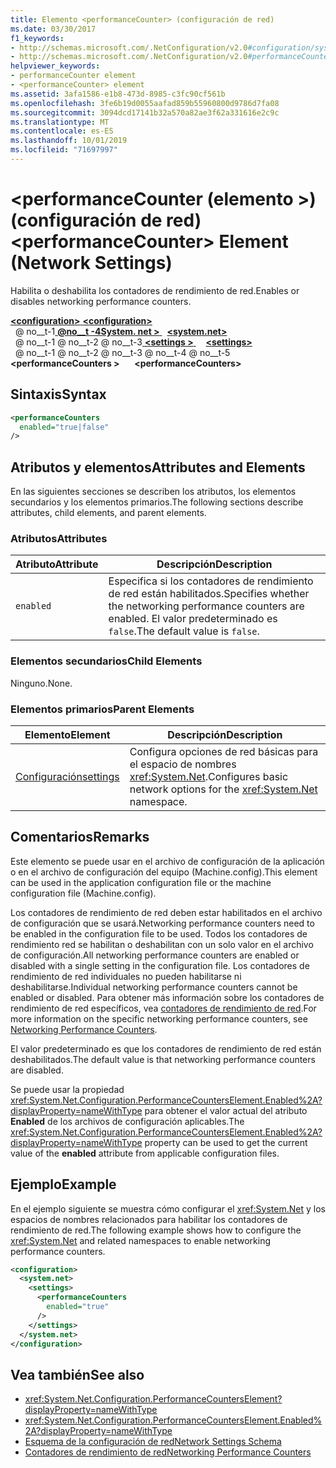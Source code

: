 ```yaml
---
title: Elemento <performanceCounter> (configuración de red)
ms.date: 03/30/2017
f1_keywords:
- http://schemas.microsoft.com/.NetConfiguration/v2.0#configuration/system.net/settings/performanceCounters
- http://schemas.microsoft.com/.NetConfiguration/v2.0#performanceCounters
helpviewer_keywords:
- performanceCounter element
- <performanceCounter> element
ms.assetid: 3afa1586-e1b8-473d-8985-c3fc90cf561b
ms.openlocfilehash: 3fe6b19d0055aafad859b55960800d9786d7fa08
ms.sourcegitcommit: 3094dcd17141b32a570a82ae3f62a331616e2c9c
ms.translationtype: MT
ms.contentlocale: es-ES
ms.lasthandoff: 10/01/2019
ms.locfileid: "71697997"
---
```

# <a name="performancecounter-element-network-settings"></a><span data-ttu-id="dfa79-102">\<performanceCounter (elemento >) (configuración de red)</span><span class="sxs-lookup"><span data-stu-id="dfa79-102">\<performanceCounter> Element (Network Settings)</span></span>
<span data-ttu-id="dfa79-103">Habilita o deshabilita los contadores de rendimiento de red.</span><span class="sxs-lookup"><span data-stu-id="dfa79-103">Enables or disables networking performance counters.</span></span>  
  
[<span data-ttu-id="dfa79-104"> **\<configuration>** </span><span class="sxs-lookup"><span data-stu-id="dfa79-104">**\<configuration>**</span></span>](../configuration-element.md)  
<span data-ttu-id="dfa79-105">&nbsp; @ no__t-1[ **@no__t -4System. net >** ](system-net-element-network-settings.md)</span><span class="sxs-lookup"><span data-stu-id="dfa79-105">&nbsp;&nbsp;[**\<system.net>**](system-net-element-network-settings.md)</span></span>  
<span data-ttu-id="dfa79-106">&nbsp; @ no__t-1 @ no__t-2 @ no__t-3[ **\<settings >** ](settings-element-network-settings.md)</span><span class="sxs-lookup"><span data-stu-id="dfa79-106">&nbsp;&nbsp;&nbsp;&nbsp;[**\<settings>**](settings-element-network-settings.md)</span></span>  
<span data-ttu-id="dfa79-107">&nbsp; @ no__t-1 @ no__t-2 @ no__t-3 @ no__t-4 @ no__t-5 **\<performanceCounters >**</span><span class="sxs-lookup"><span data-stu-id="dfa79-107">&nbsp;&nbsp;&nbsp;&nbsp;&nbsp;&nbsp;**\<performanceCounters>**</span></span>  
  
## <a name="syntax"></a><span data-ttu-id="dfa79-108">Sintaxis</span><span class="sxs-lookup"><span data-stu-id="dfa79-108">Syntax</span></span>  
  
```xml  
<performanceCounters  
  enabled="true|false"  
/>  
```  
  
## <a name="attributes-and-elements"></a><span data-ttu-id="dfa79-109">Atributos y elementos</span><span class="sxs-lookup"><span data-stu-id="dfa79-109">Attributes and Elements</span></span>  
 <span data-ttu-id="dfa79-110">En las siguientes secciones se describen los atributos, los elementos secundarios y los elementos primarios.</span><span class="sxs-lookup"><span data-stu-id="dfa79-110">The following sections describe attributes, child elements, and parent elements.</span></span>  
  
### <a name="attributes"></a><span data-ttu-id="dfa79-111">Atributos</span><span class="sxs-lookup"><span data-stu-id="dfa79-111">Attributes</span></span>  
  
|<span data-ttu-id="dfa79-112">Atributo</span><span class="sxs-lookup"><span data-stu-id="dfa79-112">Attribute</span></span>|<span data-ttu-id="dfa79-113">Descripción</span><span class="sxs-lookup"><span data-stu-id="dfa79-113">Description</span></span>|  
|---------------|-----------------|  
|`enabled`|<span data-ttu-id="dfa79-114">Especifica si los contadores de rendimiento de red están habilitados.</span><span class="sxs-lookup"><span data-stu-id="dfa79-114">Specifies whether the networking performance counters are enabled.</span></span> <span data-ttu-id="dfa79-115">El valor predeterminado es `false`.</span><span class="sxs-lookup"><span data-stu-id="dfa79-115">The default value is `false`.</span></span>|  
  
### <a name="child-elements"></a><span data-ttu-id="dfa79-116">Elementos secundarios</span><span class="sxs-lookup"><span data-stu-id="dfa79-116">Child Elements</span></span>  
 <span data-ttu-id="dfa79-117">Ninguno.</span><span class="sxs-lookup"><span data-stu-id="dfa79-117">None.</span></span>  
  
### <a name="parent-elements"></a><span data-ttu-id="dfa79-118">Elementos primarios</span><span class="sxs-lookup"><span data-stu-id="dfa79-118">Parent Elements</span></span>  
  
|<span data-ttu-id="dfa79-119">Elemento</span><span class="sxs-lookup"><span data-stu-id="dfa79-119">Element</span></span>|<span data-ttu-id="dfa79-120">Descripción</span><span class="sxs-lookup"><span data-stu-id="dfa79-120">Description</span></span>|  
|-------------|-----------------|  
|[<span data-ttu-id="dfa79-121">Configuración</span><span class="sxs-lookup"><span data-stu-id="dfa79-121">settings</span></span>](settings-element-network-settings.md)|<span data-ttu-id="dfa79-122">Configura opciones de red básicas para el espacio de nombres <xref:System.Net>.</span><span class="sxs-lookup"><span data-stu-id="dfa79-122">Configures basic network options for the <xref:System.Net> namespace.</span></span>|  
  
## <a name="remarks"></a><span data-ttu-id="dfa79-123">Comentarios</span><span class="sxs-lookup"><span data-stu-id="dfa79-123">Remarks</span></span>  
 <span data-ttu-id="dfa79-124">Este elemento se puede usar en el archivo de configuración de la aplicación o en el archivo de configuración del equipo (Machine.config).</span><span class="sxs-lookup"><span data-stu-id="dfa79-124">This element can be used in the application configuration file or the machine configuration file (Machine.config).</span></span>  
  
 <span data-ttu-id="dfa79-125">Los contadores de rendimiento de red deben estar habilitados en el archivo de configuración que se usará.</span><span class="sxs-lookup"><span data-stu-id="dfa79-125">Networking performance counters need to be enabled in the configuration file to be used.</span></span> <span data-ttu-id="dfa79-126">Todos los contadores de rendimiento red se habilitan o deshabilitan con un solo valor en el archivo de configuración.</span><span class="sxs-lookup"><span data-stu-id="dfa79-126">All networking performance counters are enabled or disabled with a single setting in the configuration file.</span></span> <span data-ttu-id="dfa79-127">Los contadores de rendimiento de red individuales no pueden habilitarse ni deshabilitarse.</span><span class="sxs-lookup"><span data-stu-id="dfa79-127">Individual networking performance counters cannot be enabled or disabled.</span></span> <span data-ttu-id="dfa79-128">Para obtener más información sobre los contadores de rendimiento de red específicos, vea [contadores de rendimiento de red](../../../debug-trace-profile/performance-counters.md#networking).</span><span class="sxs-lookup"><span data-stu-id="dfa79-128">For more information on the specific networking performance counters, see [Networking Performance Counters](../../../debug-trace-profile/performance-counters.md#networking).</span></span>  
  
 <span data-ttu-id="dfa79-129">El valor predeterminado es que los contadores de rendimiento de red están deshabilitados.</span><span class="sxs-lookup"><span data-stu-id="dfa79-129">The default value is that networking performance counters are disabled.</span></span>  
  
 <span data-ttu-id="dfa79-130">Se puede usar la propiedad <xref:System.Net.Configuration.PerformanceCountersElement.Enabled%2A?displayProperty=nameWithType> para obtener el valor actual del atributo **Enabled** de los archivos de configuración aplicables.</span><span class="sxs-lookup"><span data-stu-id="dfa79-130">The <xref:System.Net.Configuration.PerformanceCountersElement.Enabled%2A?displayProperty=nameWithType> property can be used to get the current value of the **enabled** attribute from applicable configuration files.</span></span>  
  
## <a name="example"></a><span data-ttu-id="dfa79-131">Ejemplo</span><span class="sxs-lookup"><span data-stu-id="dfa79-131">Example</span></span>  
 <span data-ttu-id="dfa79-132">En el ejemplo siguiente se muestra cómo configurar el <xref:System.Net> y los espacios de nombres relacionados para habilitar los contadores de rendimiento de red.</span><span class="sxs-lookup"><span data-stu-id="dfa79-132">The following example shows how to configure the <xref:System.Net> and related namespaces to enable networking performance counters.</span></span>  
  
```xml  
<configuration>  
  <system.net>  
    <settings>  
      <performanceCounters  
        enabled="true"  
      />  
    </settings>  
  </system.net>  
</configuration>  
```  
  
## <a name="see-also"></a><span data-ttu-id="dfa79-133">Vea también</span><span class="sxs-lookup"><span data-stu-id="dfa79-133">See also</span></span>

- <xref:System.Net.Configuration.PerformanceCountersElement?displayProperty=nameWithType>
- <xref:System.Net.Configuration.PerformanceCountersElement.Enabled%2A?displayProperty=nameWithType>
- [<span data-ttu-id="dfa79-134">Esquema de la configuración de red</span><span class="sxs-lookup"><span data-stu-id="dfa79-134">Network Settings Schema</span></span>](index.md)
- [<span data-ttu-id="dfa79-135">Contadores de rendimiento de red</span><span class="sxs-lookup"><span data-stu-id="dfa79-135">Networking Performance Counters</span></span>](../../../debug-trace-profile/performance-counters.md#networking)
